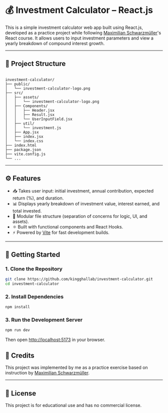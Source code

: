 # 💰 Investment Calculator – React.js

This is a simple investment calculator web app built using React.js, developed as a practice project while following [Maximilian Schwarzmüller](https://academind.com)'s React course. It allows users to input investment parameters and view a yearly breakdown of compound interest growth.

---

## 📁 Project Structure

```

investment-calculator/
├── public/
│   └── investment-calculator-logo.png
├── src/
│   ├── assets/
│   │   └── investment-calculator-logo.png
│   ├── Components/
│   │   ├── Header.jsx
│   │   ├── Result.jsx
│   │   └── UserInputField.jsx
│   ├── util/
│   │   └── investment.js
│   ├── App.jsx
│   ├── index.jsx
│   └── index.css
├── index.html
├── package.json
├── vite.config.js
└── ...

````

---

## ⚙️ Features

- 📥 Takes user input: initial investment, annual contribution, expected return (%), and duration.
- 📊 Displays yearly breakdown of investment value, interest earned, and total invested.
- 📁 Modular file structure (separation of concerns for logic, UI, and assets).
- ⚛️ Built with functional components and React Hooks.
- ⚡ Powered by [Vite](https://vitejs.dev/) for fast development builds.

---

## 🚀 Getting Started

### 1. Clone the Repository

```bash
git clone https://github.com/kingghallab/investment-calculator.git
cd investment-calculator
````

### 2. Install Dependencies

```bash
npm install
```

### 3. Run the Development Server

```bash
npm run dev
```

Then open [http://localhost:5173](http://localhost:5173) in your browser.

## 🙏 Credits

This project was implemented by me as a practice exercise based on instruction by [Maximilian Schwarzmüller](https://academind.com).

---

## 📜 License

This project is for educational use and has no commercial license.
